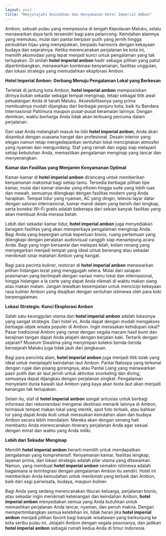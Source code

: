 ```yaml
---
layout: post
title: "Menjelajahi Keindahan dan Kenyamanan Hotel Imperial Ambon"
---
```


Ambon, sebuah pulau yang mempesona di tengah Kepulauan Maluku, selalu menawarkan daya tarik tersendiri bagi para pelancong. Keindahan alamnya yang memukau, mulai dari pantai berpasir putih yang jernih hingga perbukitan hijau yang menyejukkan, berpadu harmonis dengan kekayaan budaya dan sejarahnya. Ketika merencanakan perjalanan ke kota ini, memilih akomodasi yang tepat menjadi kunci untuk pengalaman yang tak terlupakan. Di sinilah **hotel imperial ambon** hadir sebagai pilihan yang patut dipertimbangkan, menawarkan kombinasi kenyamanan, fasilitas unggulan, dan lokasi strategis yang memudahkan eksplorasi Ambon.

**Hotel Imperial Ambon: Gerbang Menuju Pengalaman Lokal yang Berkesan**

Terletak di jantung kota Ambon, **hotel imperial ambon** memposisikan dirinya bukan sekadar sebagai tempat menginap, tetapi sebagai titik awal petualangan Anda di tanah Maluku. Aksesibilitasnya yang prima membuatnya mudah dijangkau dari berbagai penjuru kota, baik itu Bandara Internasional Pattimura maupun pusat-pusat keramaian lainnya. Dengan demikian, waktu berharga Anda tidak akan terbuang percuma dalam perjalanan.

Dari saat Anda melangkah masuk ke lobi **hotel imperial ambon**, Anda akan disambut dengan suasana hangat dan profesional. Desain interior yang elegan namun tetap mengedepankan sentuhan lokal menciptakan atmosfer yang nyaman dan mengundang. Staf yang ramah dan sigap siap melayani setiap kebutuhan Anda, memastikan pengalaman menginap yang lancar dan menyenangkan.

**Kamar dan Fasilitas yang Menjamin Kenyamanan Optimal**

Kamar-kamar di **hotel imperial ambon** dirancang untuk memberikan kenyamanan maksimal bagi setiap tamu. Tersedia berbagai pilihan tipe kamar, mulai dari kamar standar yang efisien hingga suite yang lebih luas dan mewah, semuanya dilengkapi dengan fasilitas modern yang Anda harapkan. Tempat tidur yang nyaman, AC yang dingin, televisi layar datar dengan saluran internasional, kamar mandi dalam yang bersih dan lengkap, serta koneksi Wi-Fi gratis adalah beberapa dari sekian banyak fasilitas yang akan membuat Anda merasa betah.

Lebih dari sekadar kamar tidur, **hotel imperial ambon** juga menyediakan beragam fasilitas yang akan memperkaya pengalaman menginap Anda. Bagi Anda yang bepergian untuk keperluan bisnis, ruang pertemuan yang dilengkapi dengan peralatan audiovisual canggih siap menampung acara Anda. Bagi yang ingin bersantai dan melepas lelah, kolam renang yang menyegarkan menjadi tempat yang ideal untuk berenang atau sekadar menikmati sinar matahari Ambon yang hangat.

Bagi para pecinta kuliner, restoran di **hotel imperial ambon** menawarkan pilihan hidangan lezat yang menggugah selera. Mulai dari sarapan prasmanan yang berlimpah dengan variasi menu lokal dan internasional, hingga hidangan a la carte yang dapat Anda nikmati di waktu makan siang atau makan malam. Jangan lewatkan kesempatan untuk mencicipi kekayaan rasa kuliner Ambon yang disajikan dengan sentuhan istimewa oleh para koki berpengalaman.

**Lokasi Strategis: Kunci Eksplorasi Ambon**

Salah satu keunggulan utama dari **hotel imperial ambon** adalah lokasinya yang sangat strategis. Dari hotel ini, Anda dapat dengan mudah mengakses berbagai objek wisata populer di Ambon. Ingin merasakan kehidupan lokal? Pasar tradisional Ambon yang ramai dengan segala macam hasil bumi dan kerajinan tangan dapat Anda jelajahi dengan berjalan kaki. Tertarik dengan sejarah? Museum Siwalima yang menyimpan koleksi benda-benda bersejarah Maluku juga tidak jauh dari jangkauan.

Bagi para pencinta alam, **hotel imperial ambon** juga menjadi titik tolak yang ideal untuk menjelajahi keindahan laut Ambon. Pantai Natsepa yang terkenal dengan rujak dan pisang gorengnya, atau Pantai Liang yang menawarkan pasir putih dan air laut jernih untuk aktivitas snorkeling dan diving, semuanya dapat dijangkau dengan perjalanan singkat. Pengalaman menyelami dunia bawah laut Ambon yang kaya akan biota laut akan menjadi kenangan tak terlupakan.

Selain itu, staf di **hotel imperial ambon** sangat antusias untuk berbagi informasi dan rekomendasi mengenai destinasi menarik lainnya di Ambon, termasuk tempat makan lokal yang otentik, spot foto terbaik, atau bahkan tur yang dapat Anda ikuti untuk merasakan keindahan alam dan budaya Ambon secara lebih mendalam. Mereka akan dengan senang hati membantu Anda merencanakan itinerary perjalanan Anda agar sesuai dengan minat dan waktu yang Anda miliki.

**Lebih dari Sekadar Menginap**

Memilih **hotel imperial ambon** berarti memilih untuk mendapatkan pengalaman yang komprehensif. Kenyamanan kamar, fasilitas lengkap, layanan prima, dan lokasi strategis adalah pilar utama yang ditawarkan. Namun, yang membuat **hotel imperial ambon** semakin istimewa adalah bagaimana ia terintegrasi dengan pengalaman Ambon itu sendiri. Hotel ini memberikan Anda kemudahan untuk menikmati yang terbaik dari Ambon, baik dari segi pariwisata, budaya, maupun kuliner.

Bagi Anda yang sedang merencanakan liburan keluarga, perjalanan bisnis, atau sekadar ingin menikmati ketenangan dan keindahan Ambon, **hotel imperial ambon** menyediakan semua yang Anda butuhkan untuk memastikan perjalanan Anda lancar, nyaman, dan penuh makna. Dengan mempertimbangkan semua kelebihan ini, tidak heran jika **hotel imperial ambon** menjadi pilihan favorit bagi banyak wisatawan yang berkunjung ke kota seribu pulau ini. Jelajahi Ambon dengan segala pesonanya, dan jadikan **hotel imperial ambon** sebagai rumah kedua Anda di timur Indonesia.
